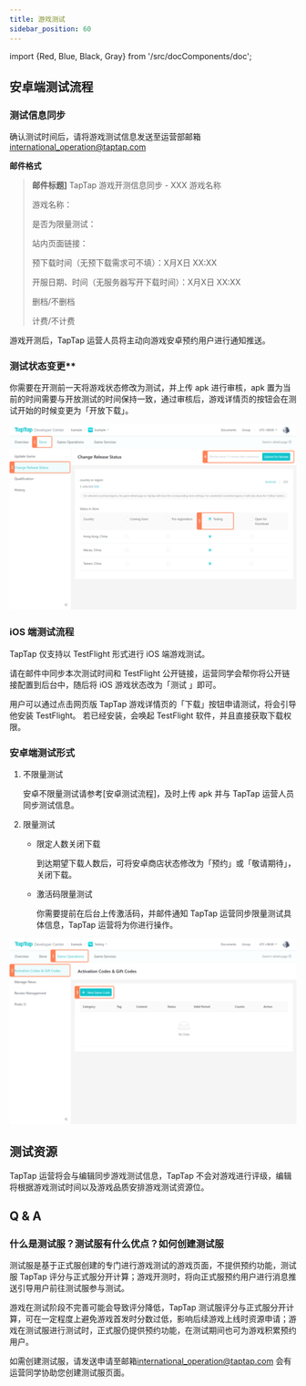 ```yaml
---
title: 游戏测试
sidebar_position: 60
---
```


import {Red, Blue, Black, Gray} from '/src/docComponents/doc';

## 安卓端测试流程

### 测试信息同步

确认测试时间后，请将游戏测试信息发送至运营部邮箱[international_operation@taptap.com](mailto:international_operation@taptap.com)

**邮件格式**

> **邮件标题]**
> TapTap 游戏开测信息同步 - XXX 游戏名称
>
> 游戏名称：
>
> 是否为限量测试：
>
> 站内页面链接：
>
> 预下载时间（无预下载需求可不填）：X月X日 XX:XX
>
> 开服日期、时间（无服务器写开下载时间）：X月X日 XX:XX
>
> 删档/不删档
>
> 计费/不计费

游戏开测后，TapTap 运营人员将主动向游戏安卓预约用户进行通知推送。

### 测试状态变更**

你需要在开测前一天将游戏状态修改为测试，并上传 apk 进行审核，apk 置为当前的时间需要与开放测试的时间保持一致，通过审核后，游戏详情页的按钮会在测试开始的时候变更为「开放下载」。

![ ](/img/Game-Testing-1.png)

### iOS 端测试流程

TapTap 仅支持以 TestFlight 形式进行 iOS 端游戏测试。

请在邮件中同步本次测试时间和 TestFlight 公开链接，运营同学会帮你将公开链接配置到后台中，随后将 iOS 游戏状态改为「测试 」即可。

用户可以通过点击网页版 TapTap 游戏详情页的「下载」按钮申请测试，将会引导他安装 TestFlight。
若已经安装，会唤起 TestFlight 软件，并且直接获取下载权限。

### 安卓端测试形式

1. 不限量测试

    安卓不限量测试请参考[安卓测试流程]，及时上传 apk 并与 TapTap 运营人员同步测试信息。

2. 限量测试

    - 限定人数关闭下载

        到达期望下载人数后，可将安卓商店状态修改为「预约」或「敬请期待」，关闭下载。

    - 激活码限量测试

        你需要提前在后台上传激活码，并邮件通知 TapTap 运营同步限量测试具体信息，TapTap 运营将为你进行操作。

![ ](/img/Game-Testing-2.png)

## 测试资源

TapTap 运营将会与编辑同步游戏测试信息，TapTap 不会对游戏进行评级，编辑将根据游戏测试时间以及游戏品质安排游戏测试资源位。

## Q & A

### 什么是测试服？测试服有什么优点？如何创建测试服

测试服是基于正式服创建的专门进行游戏测试的游戏页面，不提供预约功能，测试服 TapTap 评分与正式服分开计算；游戏开测时，将向正式服预约用户进行消息推送引导用户前往测试服参与测试。

游戏在测试阶段不完善可能会导致评分降低，TapTap 测试服评分与正式服分开计算，可在一定程度上避免游戏首发时分数过低，影响后续游戏上线时资源申请；游戏在测试服进行测试时，正式服仍提供预约功能，在测试期间也可为游戏积累预约用户。

如需创建测试服，请发送申请至邮箱[international_operation@taptap.com](mailto:international_operation@taptap.com)
会有运营同学协助您创建测试服页面。


